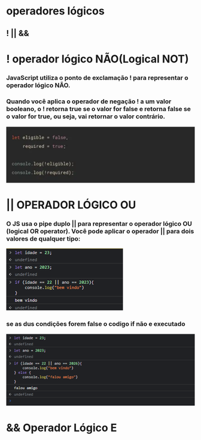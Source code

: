 # operadores lógicos
## ! || &&
# ! operador lógico NÃO(Logical NOT)
### JavaScript utiliza o ponto de exclamação ! para representar o operador lógico NÃO.
### Quando você aplica o operador de negação ! a um valor booleano, o ! retorna true se o valor for false e retorna false se o valor for true, ou seja, vai retornar o valor contrário.
![FOTO](!.png)
# || OPERADOR LÓGICO OU
### O JS usa o pipe duplo || para representar o operador lógico OU (logical OR operator). Você pode aplicar o operador || para dois valores de qualquer tipo:
![foto](operador%20.png)
### se as dus condições forem false o codigo if não e executado
![foto](;/../operador%202.png)
# && Operador Lógico E


